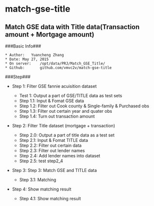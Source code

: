 # match-gse-title
Match GSE data with Title data(Transaction amount + Mortgage amount)
-------------------

###Basic Info###

	* Author:	Yuancheng Zhang
	* Date:	May 27, 2015
	* On server:	/opt/data/PRJ/Match_GSE_Title/
	* Github:		github.com/vmvc2v/match-gse-title

###Step###

* Step 1:	Filter GSE fannie acuisition dataset

	* Test 1: Output a part of GSE/TITLE data as test sets
	* Step 1.1: Input & Fomat GSE data
	* Step 1.2: Filter out Cook county & Single-family & Purchased obs
	* Step 1.3: Filter out certain year and quater obs
	* Step 1.4: Turn out transaction amount

* Step 2:	Filter Title dataset (mortgage + transaction)
	* Step 2.0: Output a part of title data as a test set
	* Step 2.1: Input & Fomat TITLE data
	* Step 2.2: Filter out certain data
	* Step 2.3: Filter out lender names
	* Step 2.4: Add lender names into dataset
	* Step 2.5: test step2_4
* Step 3:	Step 3: Match GSE and TITLE data 
	* Step 3.1: Matching
* Step 4:	Show matching result
	* Step 4.1: Show matching result

